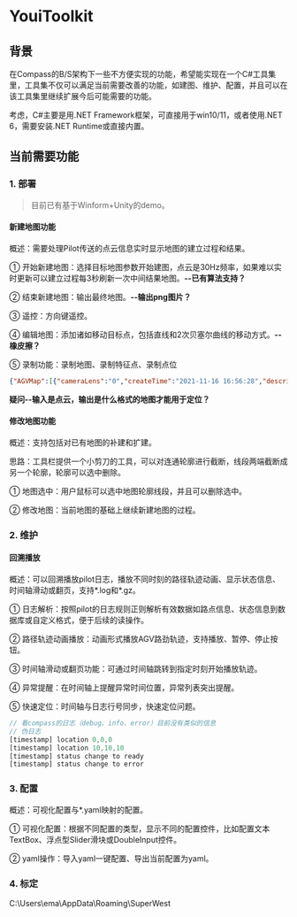 # YouiToolkit

## 背景

在Compass的B/S架构下一些不方便实现的功能，希望能实现在一个C#工具集里，工具集不仅可以满足当前需要改善的功能，如建图、维护、配置，并且可以在该工具集里继续扩展今后可能需要的功能。

考虑，C#主要是用.NET Framework框架，可直接用于win10/11，或者使用.NET 6，需要安装.NET Runtime或直接内置。

## 当前需要功能

### 1. 部署

> 目前已有基于Winform+Unity的demo。

#### 新建地图功能

概述：需要处理Pilot传送的点云信息实时显示地图的建立过程和结果。

① 开始新建地图：选择目标地图参数开始建图，点云是30Hz频率，如果难以实时更新可以建立过程每3秒刷新一次中间结果地图。**--已有算法支持？**

② 结束新建地图：输出最终地图。**--输出png图片？**

③ 遥控：方向键遥控。

④ 编辑地图：添加诸如移动目标点，包括直线和2次贝塞尔曲线的移动方式。**--橡皮擦？**

⑤ 录制功能：录制地图、录制特征点、录制点位

```json
{"AGVMap":[{"cameraLens":"0","createTime":"2021-11-16 16:56:28","description":"","height":1788.0,"id":"159b671e-46bb-11ec-acd5-0242ac110002","idVersion":"159b671e-46bb-11ec-acd5-0242ac110002-5","layerVersion":8,"mapData":"data:image/png;base64,","mapPicture":"","name":"xxx","originX":0.0,"originY":0.0,"originYaw":0.0,"physicsHeight":53.64,"physicsWidth":50.91,"resolution":0.03,"type":"LASER_MAP","updateTime":"2021-11-16 17:43:20","usageStatus":"DISABLE","version":5,"versionIncrease":true,"width":1697.0}],"AdjustAction":[],"AutoDoor":[],"DataCodeMatrix":[],"DockingPoint":[],"MapArea":[],"Marker":[{"agvMapId":"159b671e-46bb-11ec-acd5-0242ac110002","code":"1","createTime":"2021-11-16 17:07:23","id":"9c6454e1-46bc-11ec-acd5-0242ac110002","isPark":0,"manipulatorAngle":0.0,"type":"NAVIGATION_MARKER","updateTime":"2021-11-16 17:07:23","usageStatus":"ENABLE","vehicleAngle":0.0,"x":17.124,"y":35.015},{"agvMapId":"159b671e-46bb-11ec-acd5-0242ac110002","code":"2","createTime":"2021-11-16 17:07:54","id":"aef91157-46bc-11ec-acd5-0242ac110002","isPark":0,"manipulatorAngle":0.0,"type":"NAVIGATION_MARKER","updateTime":"2021-11-16 17:07:54","usageStatus":"ENABLE","vehicleAngle":0.0,"x":18.163,"y":32.901}],"Path":[{"agvMapId":"159b671e-46bb-11ec-acd5-0242ac110002","createTime":"2021-11-16 17:08:08","direction":0,"endControl":"{\"x\":17.539,\"y\":34.169}","endMarkerId":"9c6454e1-46bc-11ec-acd5-0242ac110002","forwardAgvDirection":1,"id":"037efc4a-9a85-4ac7-a613-ccf5adf56e33","length":2.355529173317813,"lineType":2,"reverseAgvDirection":1,"startControl":"{\"x\":17.747,\"y\":33.747}","startMarkerId":"aef91157-46bc-11ec-acd5-0242ac110002","updateTime":"2021-11-16 17:08:08","usageStatus":"ENABLE"}],"PathParam":[],"SidePath":[{"agvDirection":1,"agvMapId":"159b671e-46bb-11ec-acd5-0242ac110002","createTime":"2021-11-16 17:08:08","endControl":"{\"x\":17.747,\"y\":33.747}","endMarkerId":"aef91157-46bc-11ec-acd5-0242ac110002","id":"48fc9125-96a3-4bed-917f-dd21679df04c","inAngle":-1.1147423070038518,"length":2.355529173317813,"lineType":2,"outAngle":-1.1137899863753515,"pathId":"037efc4a-9a85-4ac7-a613-ccf5adf56e33","startControl":"{\"x\":17.539,\"y\":34.169}","startMarkerId":"9c6454e1-46bc-11ec-acd5-0242ac110002","updateTime":"2021-11-16 17:08:08"},{"agvDirection":1,"agvMapId":"159b671e-46bb-11ec-acd5-0242ac110002","createTime":"2021-11-16 17:08:08","endControl":"{\"x\":17.539,\"y\":34.169}","endMarkerId":"9c6454e1-46bc-11ec-acd5-0242ac110002","id":"e28b4638-b81b-41f3-8c76-3c88b9e8d437","inAngle":2.027802667214442,"length":2.355529173317813,"lineType":2,"outAngle":2.0268503465859418,"pathId":"037efc4a-9a85-4ac7-a613-ccf5adf56e33","startControl":"{\"x\":17.747,\"y\":33.747}","startMarkerId":"aef91157-46bc-11ec-acd5-0242ac110002","updateTime":"2021-11-16 17:08:08"}]}
```

**疑问--输入是点云，输出是什么格式的地图才能用于定位？**

#### 修改地图功能

概述：支持包括对已有地图的补建和扩建。

思路：工具栏提供一个小剪刀的工具，可以对连通轮廓进行截断，线段两端截断成另一个轮廓，轮廓可以选中删除。

① 地图选中：用户鼠标可以选中地图轮廓线段，并且可以删除选中。

② 修改地图：当前地图的基础上继续新建地图的过程。

### 2. 维护

#### 回溯播放

概述：可以回溯播放pilot日志，播放不同时刻的路径轨迹动画、显示状态信息、时间轴滑动或翻页，支持\*.log和\*.gz。

① 日志解析：按照pilot的日志规则正则解析有效数据如路点信息、状态信息到数据库或自定义格式，便于后续的读操作。

② 路径轨迹动画播放：动画形式播放AGV路劲轨迹，支持播放、暂停、停止按钮。

③ 时间轴滑动或翻页功能：可通过时间轴跳转到指定时刻开始播放轨迹。

④ 异常提醒：在时间轴上提醒异常时间位置，异常列表突出提醒。

⑤ 快速定位：时间轴与日志行号同步，快速定位问题。

```js
// 看compass的日志（debug、info、error）目前没有类似的信息
// 伪日志
[timestamp] location 0,0,0
[timestamp] location 10,10,10
[timestamp] status change to ready
[timestamp] status change to error
```

### 3. 配置

概述：可视化配置与*.yaml映射的配置。

① 可视化配置：根据不同配置的类型，显示不同的配置控件，比如配置文本TextBox、浮点型Slider滑块或DoubleInput控件。

② yaml操作：导入yaml一键配置、导出当前配置为yaml。

### 4. 标定

C:\Users\ema\AppData\Roaming\SuperWest

